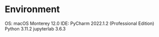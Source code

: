 # Environment

OS: macOS Monterey 12.0
IDE: PyCharm 2022.1.2 (Professional Edition)
Python 3.11.2
jupyterlab 3.6.3